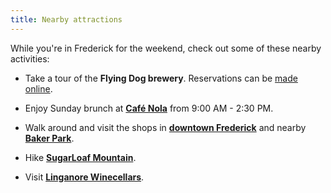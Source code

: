 ```yaml
---
title: Nearby attractions
---
```


While you're in Frederick for the weekend, check out some of these nearby
activities:

  * Take a tour of the **Flying Dog brewery**. Reservations can be
    [made online](http://flyingdogbrewery.com/visit-the-brewery/).

  * Enjoy Sunday brunch at [**Café Nola**](http://www.cafe-nola.com) from 9:00
    AM - 2:30 PM.

  * Walk around and visit the shops in
    [**downtown Frederick**](http://www.downtownfrederick.org) and nearby
    [**Baker Park**](https://www.visitfrederick.org/listing/baker-park/12/).

  * Hike [**SugarLoaf Mountain**](http://www.sugarloafmd.com).

  * Visit [**Linganore Winecellars**](http://www.linganorewines.com).
